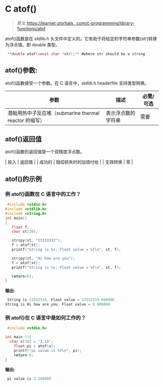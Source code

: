 # C atof()

> 原文:[https://learnet utortials . com/c-programming/library-functions/atof](https://learnetutorials.com/c-programming/library-functions/atof)

atof()函数是在 stdlib.h 头文件中定义的。它有助于将给定的字符串参数(str)转换为浮点值，即 double 类型。

```c
 **double atof(const char *str);** #where str should be a string 

```

## atof()参数:

atof()函数接受一个参数。在 C 语言中，stdlib.h headerfile 支持类型转换。

| 参数 | 描述 | 必需/可选 |
| --- | --- | --- |
| 潜艇用热中子反应堆（submarine thermal reactor 的缩写） | 表示浮点数的字符串 | 需要 |

## atof()返回值

atof()函数的返回值是一个双精度浮点数。

| 投入 | 返回值 |
| 成功的 | 赔偿损失时的加倍付给 |
| 无效转换 | 零 |

## atof()的示例

### 例 atof()函数在 C 语言中的工作？

```c
 #include <stdio.h>
#include <stdlib.h>
#include <string.h>
int main()
{
   float f;
   char st[20];

   strcpy(st, "23333333");
   f = atof(st);
   printf("String is %s, Float value = %f\n", st, f);

   strcpy(st, "Hi how are you");
   f = atof(st);
   printf("String is %s, Float value = %f\n", st, f);

   return(0);
} 

```

**输出:**

```c
 String is 23333333, Float value = 23333333.000000
String is Hi how are you, Float value = 0.000000 
```

### 例 atof()在 C 语言中是如何工作的？

```c
 #include <stdio.h>

int main (){
  char x[10] = "3.14";
    float pi = atof(x);
    printf("pi value is %f\n", pi);
    return 0;
} 

```

**输出:**

```c
 pi value is 3.140000 
```